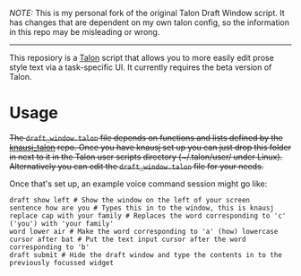 *NOTE:* This is my personal fork of the original Talon Draft Window script. It has changes that are dependent on my own talon config, so the information in this repo may be misleading or wrong.

---

This reposiory is a [Talon](https://talonvoice.com/) script that allows you to more easily edit prose style text via a task-specific UI. It currently requires the beta version of Talon.

# Usage

~~The `draft_window.talon` file depends on functions and lists defined by the [knausj\_talon](https://github.com/knausj85/knausj_talon) repo. Once you have knausj set up you can just drop this folder in next to it in the Talon user scripts directory (~/.talon/user/ under Linux). Alternatively you can edit the `draft_window.talon` file for your needs.~~

Once that's set up, an example voice command session might go like:

    draft show left # Show the window on the left of your screen
    sentence how are you # Types this in to the window, this is knausj
    replace cap with your family # Replaces the word corresponding to 'c' ('you') with 'your family'
    word lower air # Make the word corresponding to 'a' (how) lowercase
    cursor after bat # Put the text input cursor after the word corresponding to 'b'
    draft submit # Hide the draft window and type the contents in to the previously focussed widget
